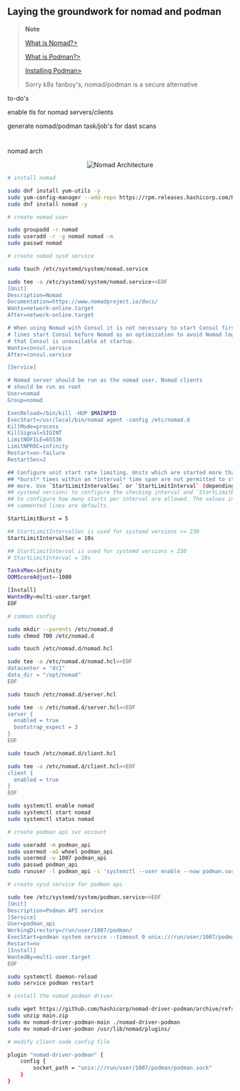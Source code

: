 ## Laying the groundwork for nomad and podman

> **Note**
>
>[What is Nomad?>](https://www.nomadproject.io)
>
>[What is Podman?>](https://www.redhat.com/en/topics/containers/what-is-podman)
>
>[Installing Podman>](https://podman.io/getting-started/installation)
>
> Sorry k8s fanboy's, nomad/podman is a secure alternative


to-do's

enable tls for nomad servers/clients

generate nomad/podman task/job's for dast scans

#

nomad arch
<p align="center">
  <img src="https://content.hashicorp.com/api/assets?product=tutorials&version=main&asset=public%2Fimg%2Fnomad%2Fproduction%2Fnomad_reference_diagram.png?raw=true" alt="Nomad Architecture"/>
</p>


```sh
# install nomad

sudo dnf install yum-utils -y
sudo yum-config-manager --add-repo https://rpm.releases.hashicorp.com/RHEL/hashicorp.repo
sudo dnf install nomad -y

# create nomad user

sudo groupadd -r nomad
sudo useradd -r -g nomad nomad -m
sudo passwd nomad

# create nomad sysd service

sudo touch /etc/systemd/system/nomad.service

sudo tee -a /etc/systemd/system/nomad.service<<EOF
[Unit]
Description=Nomad
Documentation=https://www.nomadproject.io/docs/
Wants=network-online.target
After=network-online.target

# When using Nomad with Consul it is not necessary to start Consul first. These
# lines start Consul before Nomad as an optimization to avoid Nomad logging
# that Consul is unavailable at startup.
Wants=consul.service
After=consul.service

[Service]

# Nomad server should be run as the nomad user. Nomad clients
# should be run as root
User=nomad
Group=nomad

ExecReload=/bin/kill -HUP $MAINPID
ExecStart=/usr/local/bin/nomad agent -config /etc/nomad.d
KillMode=process
KillSignal=SIGINT
LimitNOFILE=65536
LimitNPROC=infinity
Restart=on-failure
RestartSec=2

## Configure unit start rate limiting. Units which are started more than
## *burst* times within an *interval* time span are not permitted to start any
## more. Use `StartLimitIntervalSec` or `StartLimitInterval` (depending on
## systemd version) to configure the checking interval and `StartLimitBurst`
## to configure how many starts per interval are allowed. The values in the
## commented lines are defaults.

StartLimitBurst = 5

## StartLimitIntervalSec is used for systemd versions >= 230
StartLimitIntervalSec = 10s

## StartLimitInterval is used for systemd versions < 230
# StartLimitInterval = 10s

TasksMax=infinity
OOMScoreAdjust=-1000

[Install]
WantedBy=multi-user.target
EOF

# common config

sudo mkdir --parents /etc/nomad.d
sudo chmod 700 /etc/nomad.d

sudo touch /etc/nomad.d/nomad.hcl

sudo tee -a /etc/nomad.d/nomad.hcl<<EOF
datacenter = "dc1"
data_dir = "/opt/nomad"
EOF

sudo touch /etc/nomad.d/server.hcl

sudo tee -a /etc/nomad.d/server.hcl<<EOF
server {
  enabled = true
  bootstrap_expect = 3
}
EOF

sudo touch /etc/nomad.d/client.hcl

sudo tee -a /etc/nomad.d/client.hcl<<EOF
client {
  enabled = true
}
EOF

sudo systemctl enable nomad
sudo systemctl start nomad
sudo systemctl status nomad

# create podman api svc account

sudo useradd -m podman_api
sudo usermod -aG wheel podman_api
sudo usermod -u 1007 podman_api
sudo passwd podman_api
sudo runuser -l podman_api -c 'systemctl --user enable --now podman.socket'

# create sysd service for podman api

sudo tee /etc/systemd/system/podman.service<<EOF
[Unit]
Description=Podman API service
[Service]
User=podman_api
WorkingDirectory=/run/user/1007/podman/
ExecStart=podman system service --timeout 0 unix:///run/user/1007/podman/podman.sock
Restart=no
[Install]
WantedBy=multi-user.target
EOF

sudo systemctl daemon-reload
sudo service podman restart

# install the nomad podman driver

sudo wget https://github.com/hashicorp/nomad-driver-podman/archive/refs/heads/main.zip
sudo unzip main.zip
sudo mv nomad-driver-podman-main ./nomad-driver-podman
sudo mv nomad-driver-podman /usr/lib/nomad/plugins/

# modify client node config file

plugin "nomad-driver-podman" {
    config {
        socket_path = "unix:///run/user/1007/podman/podman.sock"
    }
}

```
